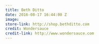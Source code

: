 ```yaml
---
title: Beth Ditto
date: 2016-08-17 16:44:00 Z
image: 
store-link: http://shop.bethditto.com
credit: Wondersauce
credit-link: http://www.wondersauce.com
---
```


